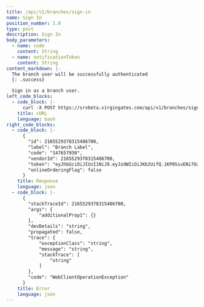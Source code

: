 ```yaml
---
title: /api/v1/branches/sign-in
name: Sign In
position_number: 1.0
type: post
description: Sign In
body_parameters:
  - name: code
    content: String
  - name: notificationToken
    content: String
content_markdown: |-
  The branch user will be successfully authenticated
  {: .success}

  Sign in as a branch user.
left_code_blocks:
  - code_block: |-
      curl -X POST https://srvbeta.virgingates.com/api/v1/branches/sign-in -H "Content-type: application/json" -d '{"code": "1234567", "notificationToken": "cjNFU9Cvavk:APA91bELJxqwc8h8FhHkZmiua-0TzLSfYGXBDFu0eBA_u2f_jLptfq_7881kd1F10TkX7ksGMl2gvU1FpCAtBrQvDUwpcIx90IPj9VSVpil7F_NhgO7twwWctevngUrULA8tKo2wTIho"}'
    title: cURL
    language: bash
right_code_blocks:
  - code_block: |-
      {
        "id": 2165529378315486700,
        "label": "Branch Label",
        "code": "147657930",
        "vendorId": 2165529378315486700,
        "token": "eyJhbGciOiJIUzI1NiJ9.eyJzdWIiOiJKb2UifQ.1KP0SsvENi7Uz1oQc07aXTL7kpQG5jBNIybqr60AlD4",
        "onlineOrderingFlag": false
      }
    title: Response
    language: json
  - code_block: |-
      {
        "stackTraceId": 2165529378315486700,
        "args": {
            "additionalProp1": {}
        },
        "devDetails": "string",
        "propagated": false,
        "trace": {
            "exceptionClass": "string",
            "message": "string",
            "stackTrace": [
                "string"
            ]
        },
        "code": "WebClientOperationException"
      }
    title: Error
    language: json
---
```



